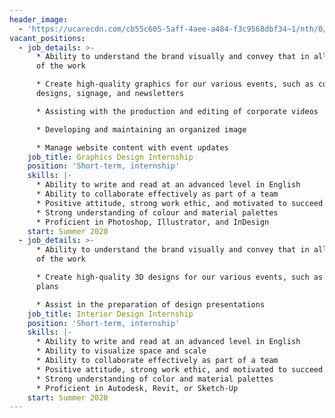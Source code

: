 ```yaml
---
header_image:
  - 'https://ucarecdn.com/cb55c605-5aff-4aee-a484-f3c9568dbf34~1/nth/0/'
vacant_positions:
  - job_details: >-
      * Ability to understand the brand visually and convey that in all aspects
      of the work

      * Create high-quality graphics for our various events, such as concept
      designs, signage, and newsletters

      * Assisting with the production and editing of corporate videos

      * Developing and maintaining an organized image

      * Manage website content with event updates
    job_title: Graphics Design Internship
    position: 'Short-term, internship'
    skills: |-
      * Ability to write and read at an advanced level in English
      * Ability to collaborate effectively as part of a team
      * Positive attitude, strong work ethic, and motivated to succeed
      * Strong understanding of colour and material palettes
      * Proficient in Photoshop, Illustrator, and InDesign
    start: Summer 2020
  - job_details: >-
      * Ability to understand the brand visually and convey that in all aspects
      of the work

      * Create high-quality 3D designs for our various events, such as floor
      plans

      * Assist in the preparation of design presentations
    job_title: Interior Design Internship
    position: 'Short-term, internship'
    skills: |-
      * Ability to write and read at an advanced level in English
      * Ability to visualize space and scale
      * Ability to collaborate effectively as part of a team
      * Positive attitude, strong work ethic, and motivated to succeed
      * Strong understanding of color and material palettes
      * Proficient in Autodesk, Revit, or Sketch-Up
    start: Summer 2020
---
```


